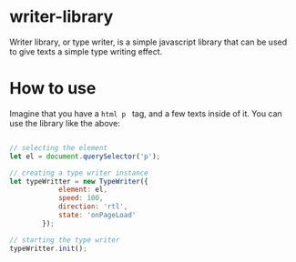 # writer-library

Writer library, or type writer, is a simple javascript library that can be used to give texts a simple type writing effect.

# How to use

Imagine that you have a ```html p ``` tag, and a few texts inside of it.
You can use the library like the above:

```javascript

// selecting the element
let el = document.querySelector('p');

// creating a type writer instance
let typeWritter = new TypeWriter({
			element: el,
			speed: 100,
			direction: 'rtl',
			state: 'onPageLoad'
		});

// starting the type writer
typeWritter.init();

```

